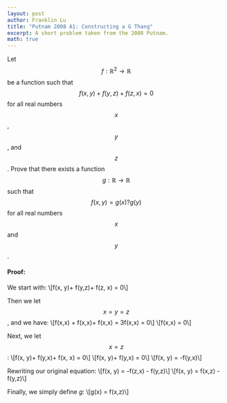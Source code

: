 ```yaml
---
layout: post
author: Franklin Lu
title: "Putnam 2008 A1: Constructing a G Thang"
excerpt: A short problem taken from the 2008 Putnam.
math: true
---
```


Let $$f : \mathbb{R}^2 \rightarrow \mathbb{R}$$ be a function such that $$f(x, y)+ f(y,z)+ f(z, x) = 0 $$ for all real numbers $$x$$, $$y$$, and $$z$$. Prove that there exists a function  $$g : \mathbb{R} \rightarrow \mathbb{R}$$ such that $$f(x, y) = g(x)?g(y)$$ for all real numbers $$x$$ and $$y$$.

#### Proof:

We start with:
\\[f(x, y)+ f(y,z)+ f(z, x) = 0\\]

Then we let $$x = y = z$$, and we have:
\\[f(x,x) + f(x,x)+ f(x,x) = 3f(x,x) = 0\\]
\\[f(x,x) = 0\\]

Next, we let $$x = z$$:
\\[f(x, y)+ f(y,x)+ f(x, x) = 0\\]
\\[f(x, y)+ f(y,x) = 0\\]
\\[f(x, y) = -f(y,x)\\]

Rewriting our original equation:
\\[f(x, y) = -f(z,x) - f(y,z)\\]
\\[f(x, y) = f(x,z) - f(y,z)\\]

Finally, we simply define $g$:
\\[g(x) = f(x,z)\\]